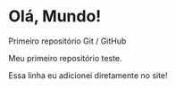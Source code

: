 # Olá, Mundo!
 Primeiro repositório Git / GitHub

 Meu primeiro repositório teste.

Essa linha eu adicionei diretamente no site!

